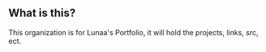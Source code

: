 ## What is this?

This organization is for Lunaa's Portfolio, it will hold the projects, links, src, ect.

